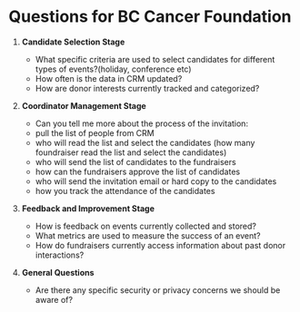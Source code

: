 # Questions for BC Cancer Foundation

1. **Candidate Selection Stage**
   - What specific criteria are used to select candidates for different types of events?(holiday, conference etc)
   - How often is the data in CRM updated?
   - How are donor interests currently tracked and categorized?

2. **Coordinator Management Stage**
   - Can you tell me more about the process of the invitation:
    - pull the list of people from CRM
    - who will read the list and select the candidates (how many foundraiser read the list and select the candidates)
    - who will send the list of candidates to the fundraisers
    - how can the fundraisers approve the list of candidates
    - who will send the invitation email or hard copy to the candidates
    - how you track the attendance of the candidates

3. **Feedback and Improvement Stage**
   - How is feedback on events currently collected and stored?
   - What metrics are used to measure the success of an event?
   - How do fundraisers currently access information about past donor interactions?

4. **General Questions**
   - Are there any specific security or privacy concerns we should be aware of?
